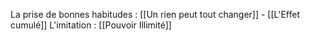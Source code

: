 La prise de bonnes habitudes : [[Un rien peut tout changer]] - [[L'Effet cumulé]]
L'imitation : [[Pouvoir Illimité]]